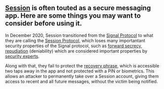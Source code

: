 ## [Session](https://getsession.org/) is often touted as a secure messaging app. Here are some things you may want to consider before using it.

In December 2020, Session transitioned from the [Signal Protocol](https://en.wikipedia.org/wiki/Signal_Protocol) to what they are calling the [Session Protocol](https://www.getsession.org/blog/session-protocol-technical-information), which loses many importantant security properties of the Signal protocol, such as [forward secrecy](https://en.wikipedia.org/wiki/Forward_secrecy), [repudiation](https://en.wikipedia.org/wiki/Non-repudiation) (deniability) which are considered important properties by [security experts](https://nitter.aosus.link/GrapheneOS/status/1462205937771589638#m).

Along with that, they fail to protect the [recovery phrase](https://en.wikipedia.org/wiki/Cryptocurrency_wallet#Seed_phrases), which is accessible two taps away in the app and not protected with a PIN or biometrics. This allows an attacker to permanently take over a Session account, giving them access to recent and all future messages, without the victim being notified.
